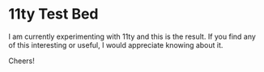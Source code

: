 # 11ty Test Bed

I am currently experimenting with 11ty and this is the result. If you find any of this interesting or useful, I would appreciate knowing about it.

Cheers!
